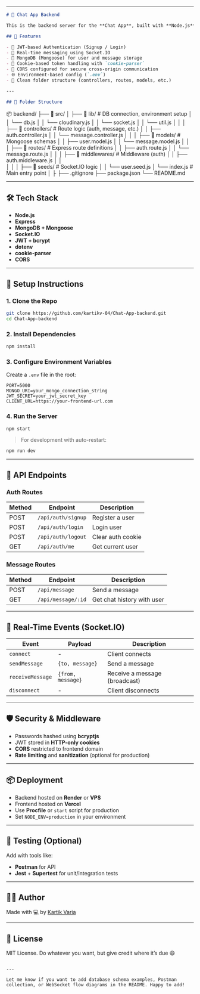 
---

```md
# 💬 Chat App Backend

This is the backend server for the **Chat App**, built with **Node.js**, **Express**, **MongoDB**, and **Socket.IO**. It handles user authentication, real-time messaging, and database operations. Frontend is separately hosted and connects via REST API and WebSockets.

## 🚀 Features

- 🔐 JWT-based Authentication (Signup / Login)
- 📩 Real-time messaging using Socket.IO
- 🧠 MongoDB (Mongoose) for user and message storage
- 🍪 Cookie-based token handling with `cookie-parser`
- 🔄 CORS configured for secure cross-origin communication
- 🌐 Environment-based config (`.env`)
- 📁 Clean folder structure (controllers, routes, models, etc.)

---

## 📁 Folder Structure

```

📦 backend/
├── 📁 src/
│   ├── 📁 lib/         # DB connection, environment setup
│   │   └── db.js
│   │   └── cloudinary.js
│   │   └── socket.js
│   │   └── util.js
│   │
│   ├── 📁 controllers/    # Route logic (auth, message, etc.)
│   │   ├── auth.controller.js
│   │   └── message.controller.js
│   │
│   ├── 📁 models/         # Mongoose schemas
│   │   ├── user.model.js
│   │   └── message.model.js
│   │
│   ├── 📁 routes/         # Express route definitions
│   │   ├── auth.route.js
│   │   └── message.route.js
│   │
│   ├── 📁 middlewares/    # Middleware (auth)
│   │   ├── auth.middleware.js
│   │  
│   │
│   ├── 📁 seeds/        # Socket.IO logic
│   │   └── user.seed.js
│   └── index.js          # Main entry point
│
├
├── .gitignore
├── package.json
└── README.md


---

## 🛠️ Tech Stack

- **Node.js**
- **Express**
- **MongoDB + Mongoose**
- **Socket.IO**
- **JWT + bcrypt**
- **dotenv**
- **cookie-parser**
- **CORS**

---

## 🔧 Setup Instructions

### 1. Clone the Repo

```bash
git clone https://github.com/kartikv-04/Chat-App-backend.git
cd Chat-App-backend
````

### 2. Install Dependencies

```bash
npm install
```

### 3. Configure Environment Variables

Create a `.env` file in the root:

```env
PORT=5000
MONGO_URI=your_mongo_connection_string
JWT_SECRET=your_jwt_secret_key
CLIENT_URL=https://your-frontend-url.com
```

### 4. Run the Server

```bash
npm start
```

> For development with auto-restart:

```bash
npm run dev
```

---

## 🔌 API Endpoints

### Auth Routes

| Method | Endpoint           | Description       |
| ------ | ------------------ | ----------------- |
| POST   | `/api/auth/signup` | Register a user   |
| POST   | `/api/auth/login`  | Login user        |
| POST   | `/api/auth/logout` | Clear auth cookie |
| GET    | `/api/auth/me`     | Get current user  |

### Message Routes

| Method | Endpoint           | Description                |
| ------ | ------------------ | -------------------------- |
| POST   | `/api/message`     | Send a message             |
| GET    | `/api/message/:id` | Get chat history with user |

---

## 🔄 Real-Time Events (Socket.IO)

| Event            | Payload           | Description                   |
| ---------------- | ----------------- | ----------------------------- |
| `connect`        | -                 | Client connects               |
| `sendMessage`    | `{to, message}`   | Send a message                |
| `receiveMessage` | `{from, message}` | Receive a message (broadcast) |
| `disconnect`     | -                 | Client disconnects            |

---

## 🛡️ Security & Middleware

* Passwords hashed using **bcryptjs**
* JWT stored in **HTTP-only cookies**
* **CORS** restricted to frontend domain
* **Rate limiting** and **sanitization** (optional for production)

---

## 📦 Deployment

* Backend hosted on **Render** or **VPS**
* Frontend hosted on **Vercel**
* Use **Procfile** or `start` script for production
* Set `NODE_ENV=production` in your environment

---

## 🧪 Testing (Optional)

Add with tools like:

* **Postman** for API
* **Jest** + **Supertest** for unit/integration tests

---

## 👨‍💻 Author

Made with 💻 by [Kartik Varia](https://github.com/kartikv-04)

---

## 📜 License

MIT License. Do whatever you want, but give credit where it’s due 😄

```

---

Let me know if you want to add database schema examples, Postman collection, or WebSocket flow diagrams in the README. Happy to add!
```
